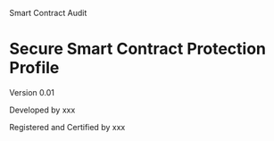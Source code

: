 Smart Contract Audit 


# Secure Smart Contract Protection Profile


Version 0.01



Developed by
xxx






Registered and Certified by
xxx
